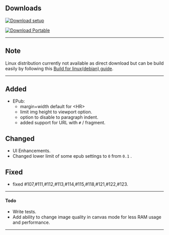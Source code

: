 ## Downloads

[![Download setup](https://img.shields.io/badge/Windows%20Setup%20(exe)-$$EXE_NAME_1$$-brightgreen?logo=windows&logoColor=blue)](https://github.com/mienaiyami/yomikiru/releases/download/v$$TAG$$/$$EXE_NAME$$)

[![Download Portable](https://img.shields.io/badge/Windows%20Portable%20(zip)-$$ZIP_NAME_1$$-brightgreen?logo=windows&logoColor=blue)](https://github.com/mienaiyami/yomikiru/releases/download/v$$TAG$$/$$ZIP_NAME$$)

<!-- [![Download Linux (Debian)](https://img.shields.io/badge/Linux%20(Debian)-$$DEB_NAME_1$$-brightgreen?logo=debian&logoColor=red)](https://github.com/mienaiyami/yomikiru/releases/download/v$$TAG$$/$$DEB_NAME$$) -->

---
## Note

Linux distribution currently not available as direct download but can be build easily by following this [Build for linux(debian) guide](https://github.com/mienaiyami/yomikiru/blob/master/docs/build_for_linux.md).

---

## Added

- EPub:
  - margin+width default for &lt;HR&gt;
  - limit img height to viewport option.
  - option to disable to paragraph indent.
  - added support for URL with `#` / fragment.

## Changed

- UI Enhancements.
- Changed lower limit of some epub settings to `0` from `0.1` .


## Fixed

- fixed #107,#111,#112,#113,#114,#115,#118,#121,#122,#123.

---

#### Todo

- Write tests.
- Add ability to change image quality in canvas mode for less RAM usage and performance.

---
